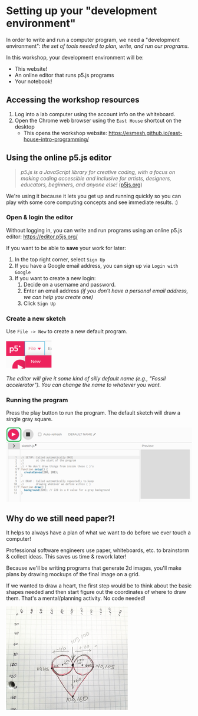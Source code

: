 # Setting up your "development environment"
In order to write and run a computer program, we need a "development environment": *the set of tools needed to plan, write, and run our programs.*

In this workshop, your development environment will be:
- This website!
- An online editor that runs p5.js programs
- Your notebook!

## Accessing the workshop resources
1. Log into a lab computer using the account info on the whiteboard.
2. Open the Chrome web browser using the `East House` shortcut on the desktop
    - This opens the workshop website: <a href="https://esmesh.github.io/east-house-intro-programming/" target="_blank">https://esmesh.github.io/east-house-intro-programming/</a>

## Using the online p5.js editor
> *p5.js is a JavaScript library for creative coding, with a focus on making coding accessible and inclusive for artists, designers, educators, beginners, and anyone else!* (<a href="https://p5js.org/" target="_blank">p5js.org</a>)

We're using it because it lets you get up and running quickly so you can play with some core computing concepts and see immediate results. :)

### Open & login the editor
Without logging in, you can write and run programs using an online p5.js editor: <a href="https://editor.p5js.org/" target="_blank">https://editor.p5js.org/</a>

If you want to be able to **save** your work for later:
1. In the top right corner, select `Sign Up`
2. If you have a Google email address, you can sign up via `Login with Google`
3. If you want to create a new login:
    1. Decide on a username and password.
    2. Enter an email address *(if you don't have a personal email address, we can help you create one)*
    3. Click `Sign Up`

### Create a new sketch
Use `File -> New` to create a new default program.

![New Sketch](images\NewSketch.png)

*The editor will give it some kind of silly default name (e.g., "Fossil accelerator"). You can change the name to whatever you want.*

### Running the program
Press the play button to run the program. The default sketch will draw a single gray square.

![Run Program](images\RunProgram.png)

## Why do we still need paper?!
It helps to always have a plan of what we want to do before we ever touch a computer! 

Professional software engineers use paper, whiteboards, etc. to brainstorm & collect ideas. This saves us time & rework later!

Because we'll be writing programs that generate 2d images, you'll make plans by drawing mockups of the final image on a grid.

If we wanted to draw a heart, the first step would be to think about the basic shapes needed and then start figure out the coordinates of where to draw them. That's a mental/planning activity. No code needed!

![Heart planning](images/heartDrawingGrid.png)


